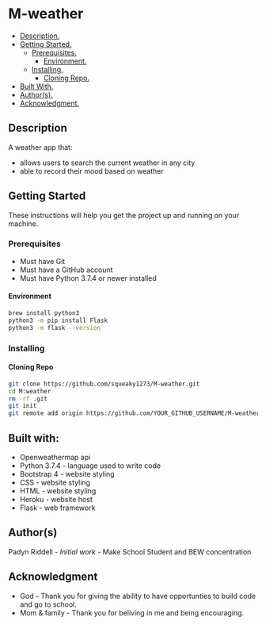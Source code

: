 # M-weather
<!-- <h3>Can be found at https://mweather-p-r.herokuapp.com/<h3> -->

* [ Description. ](#description)
* [ Getting Started. ](#start)
    * [ Prerequisites. ](#pre)
        * [ Environment. ](#env)
    * [ Installing. ](#install)
        * [ Cloning Repo. ](#clone)
* [ Built With. ](#built)
* [ Author(s). ](#author(s))
* [ Acknowledgment. ](#credit)


<a name="description"></a>
## Description
A weather app that:
- allows users to search the current weather in any city
- able to record their mood based on weather

<a name="start"></a>
## Getting Started

These instructions will help you get the project up and running on your machine.

<a name="pre"></a>
<h3>Prerequisites</h3>

* Must have Git
* Must have a GitHub account
* Must have Python 3.7.4 or newer installed

<a name="env"></a>
<h4>Environment</h4>

```bash
brew install python3
python3 -m pip install Flask
python3 -m flask --version
```

<a name="install"></a>
<h3>Installing</h3>

<a name="clone"></a>
<h4>Cloning Repo</h4>

```bash
git clone https://github.com/squeaky1273/M-weather.git
cd M:weather
rm -rf .git
git init
git remote add origin https://github.com/YOUR_GITHUB_USERNAME/M-weather
```

<a name="built"></a>
## Built with:
- Openweathermap api
- Python 3.7.4 - language used to write code
- Bootstrap 4 - website styling
- CSS -  website styling
- HTML - website styling
- Heroku - website host
- Flask - web framework

<a name="author(s)"></a>
## Author(s)

Padyn Riddell - <i>Initial work</i> - Make School Student and BEW concentration

<a name="credit"></a>
## Acknowledgment

* God - Thank you for giving the ability to have opportunties to build code and go to school.
* Mom & family - Thank you for beliving in me and being encouraging.
